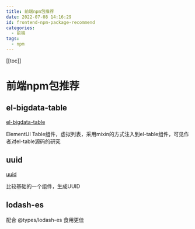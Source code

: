 ```yaml
---
title: 前端npm包推荐
date: 2022-07-08 14:16:29
id: frontend-npm-package-recommend
categories:
  - 前端
tags:
  - npm
---
```


[[toc]]

# 前端npm包推荐

## el-bigdata-table

[el-bigdata-table](https://www.npmjs.com/package/el-bigdata-table)

ElementUI Table组件，虚拟列表，采用mixin的方式注入到el-table组件，可见作者对el-table源码的研究

## uuid

[uuid](https://www.npmjs.com/package/uuid)

比较基础的一个组件，生成UUID

## lodash-es

配合 @types/lodash-es 食用更佳
